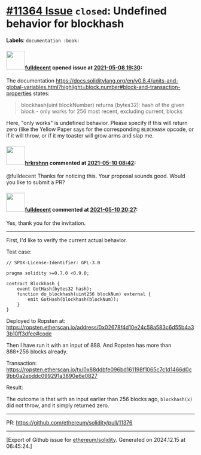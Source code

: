 # [\#11364 Issue](https://github.com/ethereum/solidity/issues/11364) `closed`: Undefined behavior for blockhash
**Labels**: `documentation :book:`


#### <img src="https://avatars.githubusercontent.com/u/382183?u=499298f335f6f4f2b2498c3510275590dd8e67fc&v=4" width="50">[fulldecent](https://github.com/fulldecent) opened issue at [2021-05-08 19:30](https://github.com/ethereum/solidity/issues/11364):

The documentation https://docs.soliditylang.org/en/v0.8.4/units-and-global-variables.html?highlight=block.number#block-and-transaction-properties states:

> blockhash(uint blockNumber) returns (bytes32): hash of the given block - only works for 256 most recent, excluding current, blocks

Here, "only works" is undefined behavior. Please specify if this will return zero (like the Yellow Paper says for the corresponding `BLOCKHASH` opcode, or if it will throw, or if it my toaster will grow arms and slap me.

#### <img src="https://avatars.githubusercontent.com/u/13174375?u=52d702cb6bec53b561afa293cf9cd53ef7a63924&v=4" width="50">[hrkrshnn](https://github.com/hrkrshnn) commented at [2021-05-10 08:42](https://github.com/ethereum/solidity/issues/11364#issuecomment-836378796):

@fulldecent Thanks for noticing this. Your proposal sounds good. Would you like to submit a PR?

#### <img src="https://avatars.githubusercontent.com/u/382183?u=499298f335f6f4f2b2498c3510275590dd8e67fc&v=4" width="50">[fulldecent](https://github.com/fulldecent) commented at [2021-05-10 20:27](https://github.com/ethereum/solidity/issues/11364#issuecomment-837285848):

Yes, thank you for the invitation.

---

First, I'd like to verify the current actual behavior.

Test case:

```solidity
// SPDX-License-Identifier: GPL-3.0

pragma solidity >=0.7.0 <0.9.0;

contract Blockhash {
    event GotHash(bytes32 hash);
    function do_blockhash(uint256 blockNum) external {
        emit GotHash(blockhash(blockNum));
    }
}
```

Deployed to Ropsten at: https://ropsten.etherscan.io/address/0x02678f4d10e24c58a583c6d55b4a33b10ff3dfee#code

Then I have run it with an input of 888. And Ropsten has more than 888+256 blocks already.

Transaction: https://ropsten.etherscan.io/tx/0x88ddbfe096bd161198f1065c7c1d1466d0c9bb0a2ebddc099291a3890e6e0827

Result:

The outcome is that with an input earlier than 256 blocks ago, `blockhash(x)` did not throw, and it simply returned zero.

---

PR: https://github.com/ethereum/solidity/pull/11376


-------------------------------------------------------------------------------



[Export of Github issue for [ethereum/solidity](https://github.com/ethereum/solidity). Generated on 2024.12.15 at 06:45:24.]
